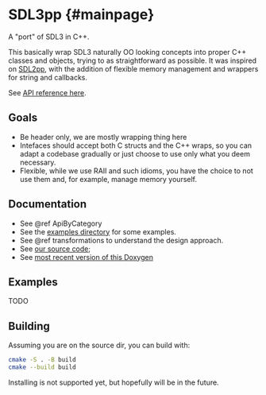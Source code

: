 SDL3pp {#mainpage}
==================

A "port" of SDL3 in C++.

This basically wrap SDL3 naturally OO looking concepts into proper 
C++ classes and objects, trying to as straightforward as possible.
It was inspired on [SDL2pp](https://github.com/libSDL2pp/libSDL2pp), 
with the addition of flexible memory management and wrappers for 
string and callbacks.

See [API reference here](#ApiByCategory).

## Goals

- Be header only, we are mostly wrapping thing here
- Intefaces should accept both C structs and the C++ wraps, so you
can adapt a codebase gradually or just choose to use only what 
you deem necessary.
- Flexible, while we use RAII and such idioms, you have
the choice to not use them and, for example, manage memory yourself.


## Documentation

- See @ref ApiByCategory
- See the [examples directory](https://github.com/talesm/SDL3pp/tree/main/examples)
  for some examples.
- See @ref transformations to understand the design approach.
- See [our source code](https://github.com/talesm/SDL3pp);
- See [most recent version of this Doxygen](https://talesm.github.io/SDL3pp/)

## Examples

TODO

## Building

Assuming you are on the source dir, you can build with:

```sh
cmake -S . -B build
cmake --build build
```

Installing is not supported yet, but hopefully will be in the future.
